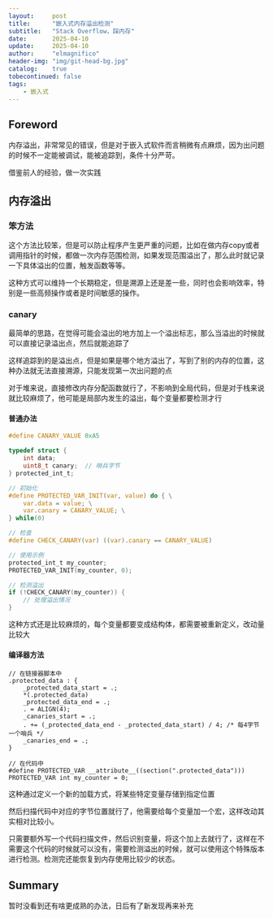```yaml
---
layout:     post
title:      "嵌入式内存溢出检测"
subtitle:   "Stack Overflow，踩内存"
date:       2025-04-10
update:     2025-04-10
author:     "elmagnifico"
header-img: "img/git-head-bg.jpg"
catalog:    true
tobecontinued: false
tags:
    - 嵌入式
---
```


## Foreword

内存溢出，非常常见的错误，但是对于嵌入式软件而言稍微有点麻烦，因为出问题的时候不一定能被调试，能被追踪到，条件十分严苛。

借鉴前人的经验，做一次实践



## 内存溢出

### 笨方法

这个方法比较笨，但是可以防止程序产生更严重的问题，比如在做内存copy或者调用指针的时候，都做一次内存范围检测，如果发现范围溢出了，那么此时就记录一下具体溢出的位置，触发函数等等。

这种方式可以维持一个长期稳定，但是溯源上还是差一些，同时也会影响效率，特别是一些高频操作或者是时间敏感的操作。



### canary

最简单的思路，在觉得可能会溢出的地方加上一个溢出标志，那么当溢出的时候就可以直接记录溢出点，然后就能追踪了

这样追踪到的是溢出点，但是如果是哪个地方溢出了，写到了别的内存的位置，这种办法就无法直接溯源，只能发现第一次出问题的点



对于堆来说，直接修改内存分配函数就行了，不影响到全局代码，但是对于栈来说就比较麻烦了，他可能是局部内发生的溢出，每个变量都要检测才行



#### 普通办法

```c
#define CANARY_VALUE 0xA5

typedef struct {
    int data;
    uint8_t canary;  // 哨兵字节
} protected_int_t;

// 初始化
#define PROTECTED_VAR_INIT(var, value) do { \
    var.data = value; \
    var.canary = CANARY_VALUE; \
} while(0)

// 检查
#define CHECK_CANARY(var) ((var).canary == CANARY_VALUE)

// 使用示例
protected_int_t my_counter;
PROTECTED_VAR_INIT(my_counter, 0);

// 检测溢出
if (!CHECK_CANARY(my_counter)) {
    // 处理溢出情况
}
```

这种方式还是比较麻烦的，每个变量都要变成结构体，都需要被重新定义，改动量比较大



#### 编译器方法

```
// 在链接器脚本中
.protected_data : {
    _protected_data_start = .;
    *(.protected_data)
    _protected_data_end = .;
    . = ALIGN(4);
    _canaries_start = .;
    . += (_protected_data_end - _protected_data_start) / 4; /* 每4字节一个哨兵 */
    _canaries_end = .;
}

// 在代码中
#define PROTECTED_VAR __attribute__((section(".protected_data")))
PROTECTED_VAR int my_counter = 0;
```

这种通过定义一个新的加载方式，将某些特定变量存储到指定位置

然后扫描代码中对应的字节位置就行了，他需要给每个变量加一个宏，这样改动其实相对比较小。

只需要额外写一个代码扫描文件，然后识别变量，将这个加上去就行了，这样在不需要这个代码的时候就可以没有，需要检测溢出的时候，就可以使用这个特殊版本进行检测。检测完还能恢复到内存使用比较少的状态。



## Summary

暂时没看到还有啥更成熟的办法，日后有了新发现再来补充

